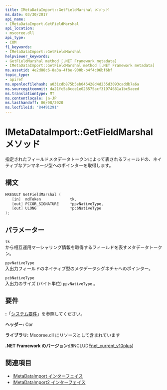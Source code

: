 ```yaml
---
title: IMetaDataImport::GetFieldMarshal メソッド
ms.date: 03/30/2017
api_name:
- IMetaDataImport.GetFieldMarshal
api_location:
- mscoree.dll
api_type:
- COM
f1_keywords:
- IMetaDataImport::GetFieldMarshal
helpviewer_keywords:
- GetFieldMarshal method [.NET Framework metadata]
- IMetaDataImport::GetFieldMarshal method [.NET Framework metadata]
ms.assetid: 4e2d88c6-8a3a-4fbe-900b-b4f4c06bf6bf
topic_type:
- apiref
ms.openlocfilehash: a031cdb875b5eb046428d4d235d3093caddb7a6a
ms.sourcegitcommit: da21fc5a8cce1e028575acf31974681a1bc5aeed
ms.translationtype: MT
ms.contentlocale: ja-JP
ms.lasthandoff: 06/08/2020
ms.locfileid: "84491291"
---
```

# <a name="imetadataimportgetfieldmarshal-method"></a>IMetaDataImport::GetFieldMarshal メソッド
指定されたフィールドメタデータトークンによって表されるフィールドの、ネイティブなアンマネージ型へのポインターを取得します。  
  
## <a name="syntax"></a>構文  
  
```cpp  
HRESULT GetFieldMarshal (  
   [in]  mdToken             tk,
   [out] PCCOR_SIGNATURE     *ppvNativeType,  
   [out] ULONG               *pcbNativeType
);  
```  
  
## <a name="parameters"></a>パラメーター  
 `tk`  
 から相互運用マーシャリング情報を取得するフィールドを表すメタデータトークン。  
  
 `ppvNativeType`  
 入出力フィールドのネイティブ型のメタデータシグネチャへのポインター。  
  
 `pcbNativeType`  
 入出力のサイズ (バイト単位) `ppvNativeType` 。  
  
## <a name="requirements"></a>要件  
 **:**「[システム要件](../../get-started/system-requirements.md)」を参照してください。  
  
 **ヘッダー:** Cor  
  
 **ライブラリ:** Mscoree.dll にリソースとして含まれています  
  
 **.NET Framework のバージョン:**[!INCLUDE[net_current_v10plus](../../../../includes/net-current-v10plus-md.md)]  
  
## <a name="see-also"></a>関連項目

- [IMetaDataImport インターフェイス](imetadataimport-interface.md)
- [IMetaDataImport2 インターフェイス](imetadataimport2-interface.md)
